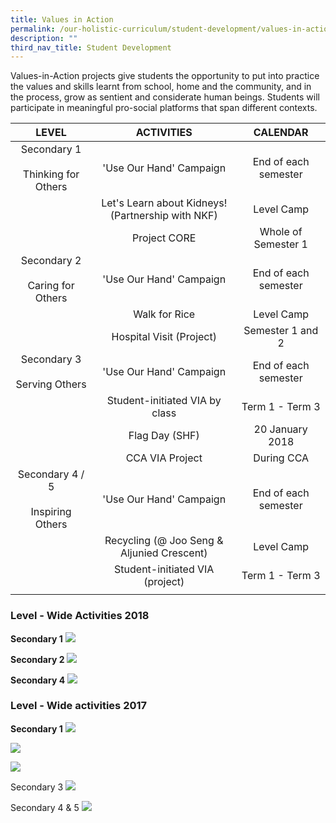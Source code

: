 ```yaml
---
title: Values in Action
permalink: /our-holistic-curriculum/student-development/values-in-action
description: ""
third_nav_title: Student Development
---
```

Values-in-Action projects give students the opportunity to put into practice the values and skills learnt from school, home and the community, and in the process, grow as sentient and considerate human beings. Students will participate in meaningful pro-social platforms that span different contexts.

| LEVEL | ACTIVITIES  | CALENDAR  |
|:---:|:---:|:---:|
| Secondary 1<br><br>Thinking for Others |  'Use Our Hand' Campaign | End of each semester  |
|  | Let's Learn about Kidneys!<br>(Partnership with NKF) | Level Camp |
|  |  Project CORE | Whole of Semester 1  |
|  Secondary 2<br><br>Caring for Others |  'Use Our Hand' Campaign | End of each semester  |
|  | Walk for Rice | Level Camp |
|  |  Hospital Visit (Project) | Semester 1 and 2  |
| Secondary 3<br><br>Serving Others   | 'Use Our Hand' Campaign  | End of each semester  |
|  |  Student-initiated VIA by class | Term 1 - Term 3  |
|  |  Flag Day (SHF) | 20 January 2018  |
|  |  CCA VIA Project | During CCA |
| Secondary 4 / 5<br><br>Inspiring Others   | 'Use Our Hand' Campaign  | End of each semester  |
|  |  Recycling (@ Joo Seng & Aljunied Crescent) | Level Camp |
|  |  Student-initiated VIA<br>(project) | Term 1 - Term 3  |
| | | |

### Level - Wide Activities 2018

**Secondary 1**
![](/images/secondary%201.jpg)

**Secondary 2**
![](/images/walk%20for%20rice.jpg)

**Secondary 4**
![](/images/secondary%204.jpg)

### Level - Wide activities 2017

**Secondary 1**
![](/images/beach%20clean%20up.jpg)

![](/images/project%20cube.jpg)

![](/images/secondary%203.jpg)

Secondary 3
![](/images/flag%20day.jpg)

Secondary 4 & 5
![](/images/newspaper.jpg)